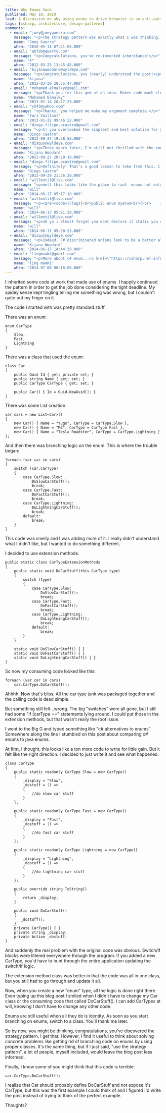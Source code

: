 ```yaml
---
title: Why Enums Suck
published: May 10, 2010
lead: A discussion on why using enums to drive behavior is an anti-pattern, and how object-oriented principles provide a better solution.
tags: [csharp, architecture, design-patterns]
comments:
  - email: "joey@joeyguerra.com"
    message: "<p>The strategy pattern was exactly what I was thinking. And I totally agree with you on that point, I learned something. Thanks.</p>"
    name: "Joey Guerra"
    when: "2010-05-11 07:41:08.000"
  - email: "abfab@querty.com"
    message: "<p>Congratulations, you've re-invented inheritance!</p>"
    name: "F"
    when: "2012-03-23 13:45:48.000"
  - email: "kijanawoodard@wyldeye.com"
    message: "<p>Congratulations, you (nearly) understood the post!</p><p>I didn't \"re-invent inheritance\", I'm *utilizing* classes to solve a particular type of problem instead of using magic strings or enums. The whole point of the post is that you should bias towards leaning on OO instead of enums.</p>"
    name: "kijana"
    when: "2012-03-30 20:55:47.000"
  - email: "mohamed.elmalky@gmail.com"
    message: "<p>Thank you for this gem of an idea. Makes code much cleaner.</p>"
    name: "Mohamed Elmalky"
    when: "2013-01-14 20:27:29.000"
  - email: "y543@yahoo.com"
    message: "<p>Thanks, you helped me make my argument complete.</p>"
    name: "Yuri Vaillant"
    when: "2013-01-22 09:46:22.000"
  - email: "diogo.filipe.acastro@gmail.com"
    message: "<p>1) you overlooked the simplest and best solution for your scenario: inheritance. You should extend Car and let each class have its own implementation of DoCarStuff <br>2) that's not the strategy pattern, and that breaks about a dozen of design principles, like the open closed principle and the law of Demeter for example.<br>3) Enums don't suck. Whoever wrote the original code clearly doesn't know *when* to use them - he's the problem.</p>"
    name: "Diogo Castro"
    when: "2013-09-27 19:38:56.000"
  - email: "disqus@wyldeye.com"
    message: "<p>Three years later, I'm still not thrilled with the code above, but the general idea is the same: don't use enums to drive behavior, use classes. I think we agree on that much.</p>"
    name: "Kijana Woodard"
    when: "2013-09-27 20:20:18.000"
  - email: "diogo.filipe.acastro@gmail.com"
    message: "<p>Definitely! That's a good lesson to take from this. I also agree with you when you say that enums are good for identification. \"LogLevel\" is a classical example.</p>"
    name: "Diogo Castro"
    when: "2013-09-29 21:36:28.000"
  - email: "willmotil@live.com"
    message: "<p>well this looks like the place to rant  enums not only suck they go back in time to the days of<br>ill return whatever i feel like, after fiddling with this <br>i just decided to write my own class its not even worth the time, its broken and backwards</p><p><pre><code>// first how can we infer a return type i cant even manually new<br>// myenum[] ve = myenum[4]{};<br />// ya ok whatever<br>// so get values really gets myenums array with some random spoofed names in it now ?<br /><br />var ve = (myenum[])Enum.GetValues(typeof(myenum));<br>for (int i = 0; i &lt; ve.Length; i++)<br>{<br>    Console.Write(ve[i] + \" \");<br>}<br>Console.WriteLine(\"\\n so do i hate hate you no thats just what it assumed\");<br>// so now to undo what they did , you have to do it like this cause <br>// you need a totally separate method to actually get back what you put in<br>var ne = Enum.GetNames(typeof(myenum));<br>for (int i = 0; i &lt; ne.Length; i++)<br>{<br>    Console.Write(ne[i] + \" \");<br>}<br>// output<br>//I hate hate you<br>// no<br>//I love hate you<br></pre></code>// and god forbid you want to generically pass it to a method(enum t, forget it</p>"
    name: "will"
    when: "2014-06-17 05:17:18.000"
  - email: "willmotil@live.com"
    message: "<p><pre><code>[Flags]<br>public enum myenum<br>{<br>    I = 0,<br>    love = 1,<br>    hate = 1,<br>    you = 2<br>}</code></pre></p>"
    name: "will"
    when: "2014-06-17 05:21:20.000"
  - email: "willmotil@live.com"
    message: "<p>oh ya i almost forgot you dont declare it static you cant<br>but you can call it in a static method from outside the method <br>even though you cant pass it to a method<br>how is any of that sensable or clear<br>and this is recommended really</p>"
    name: "will"
    when: "2014-06-17 05:30:23.000"
  - email: "disqus@wyldeye.com"
    message: "<p>Indeed. F# discriminated unions look to be a better alternative. <a href=\"https://fsharpforfunandprofit.com/posts/discriminated-unions/\" rel=\"nofollow\">https://fsharpforfunandprofit.c...</a></p>"
    name: "Kijana Woodard"
    when: "2014-06-17 14:44:30.000"
  - email: "lingmaaki@gmail.com"
    message: "<p>More about c# enum...<a href=\"https://csharp.net-informations.com/statements/enum.htm\" rel=\"nofollow\">C# Enum</a></p><p>Ling</p>"
    name: "ling maaki"
    when: "2014-07-08 06:18:06.000"
---
```

I inherited some code at work that made use of enums. I happily continued the pattern in order to get the job done considering the tight deadline. My spidey sense kept tingling telling me something was wrong, but I couldn't quite put my finger on it.

The code I started with was pretty standard stuff.

There was an enum:

    enum CarType
    {
        Slow,
        Fast,
        Lightning
    }

There was a class that used the enum:

    class Car
    {
        public Guid Id { get; private set; }
        public string Name { get; set; }
        public CarType CarType { get; set; }
 
        public Car() { Id = Guid.NewGuid(); }
    }        

There was some List creation:

    var cars = new List<Car>()
    {
        new Car() { Name = "Yugo", CarType = CarType.Slow },
        new Car() { Name = "M3", CarType = CarType.Fast },
        new Car() { Name = "Tesla Roadster", CarType = CarType.Lightning }
    };
            
And then there was branching logic on the enum. This is where the trouble began:

    foreach (var car in cars)
    {
        switch (car.CarType)
        {
            case CarType.Slow:
                DoSlowCarStuff();           
                break;
            case CarType.Fast:
                DoFastCarStuff();
                break;
            case CarType.Lightning:
                DoLightningCarStuff();
                break;
            default:
                break;
        }
    }        

This code was smelly and I was adding more of it. I really didn't understand what I didn't like, but I wanted to do something different.

I decided to use extension methods.

    public static class CarTypeExtensionMethods
    {
        public static void DoCarStuff(this CarType type)
        {
            switch (type)
            {
                case CarType.Slow:
                    DoSlowCarStuff();
                    break;
                case CarType.Fast:
                    DoFastCarStuff();
                    break;
                case CarType.Lightning:
                    DoLightningCarStuff();
                    break;
                default:
                    break;
            }
        }
 
        static void DoSlowCarStuff() { }
        static void DoFastCarStuff() { }
        static void DoLightningCarStuff() { }
    }        

So now my consuming code looked like this:

    foreach (var car in cars)
        car.CarType.DoCarStuff(); 
           
Ahhhh. Now that's bliss. All the car type junk was packaged together and the calling code is dead simple.

But something still felt...wrong. The big "switches" were all gone, but I still had some "if (carType ==" statements lying around. I could put those in the extension methods, but that wasn't really the root issue.

I went to the Big G and typed something like "c# alternatives to enums". Somewhere along the line I stumbled on this post about comparing c# enums to java enums.

At first, I thought, this looks like a ton more code to write for little gain. But it felt like the right direction. I decided to just write it and see what happened.

    class CarType
    {
        public static readonly CarType Slow = new CarType()
        {
            _display = "Slow",
            _dostuff = () =>
            {
                //do slow car stuff
            }
        };
 
        public static readonly CarType Fast = new CarType()
        {
            _display = "Fast",
            _dostuff = () =>
            {
                //do fast car stuff
            }
        };
 
        public static readonly CarType Lightning = new CarType()
        {
            _display = "Lightning",
            _dostuff = () =>
            {
                //do lightning car stuff
            }
        };
 
        public override string ToString()
        {
            return _display;
        }
 
        public void DoCarStuff()
        {
           _dostuff();
        }
        private CarType() { }
        private string _display;
        private Action _dostuff;
    }        

And suddenly the real problem with the original code was obvious. Switch/If blocks were littered everywhere through the program. If you added a new CarType, you'd have to hunt through the entire application updating the switch/if logic.

The extension method class was better in that the code was all in one class, but you still had to go through and update it all.

Now, when you create a new "enum" type, all the logic is done right there. Even typing up this blog post I smiled when I didn't have to change my Car class or the consuming code that called DoCarStuff(). I can add CarTypes at will, knowing I don't have to change any other code.

Enums are still useful when all they do is identity. As soon as you start branching on enums, switch to a class. You'll thank me later.

So by now, you might be thinking, congratulations, you've discovered the strategy pattern. I get that. However, I find it useful to think about solving concrete problems like getting rid of branching code on enums by using proper classes. It's the same thing, but if I just said, "use the strategy pattern", a lot of people, myself included, would leave the blog post less informed.

Finally, I know some of you might think that this code is terrible:

    car.CarType.DoCarStuff();        

I realize that Car should probably define DoCarStuff and not expose it's CarType, but this was the first example I could think of and I figured I'd write the post instead of trying to think of the perfect example.

Thoughts?


